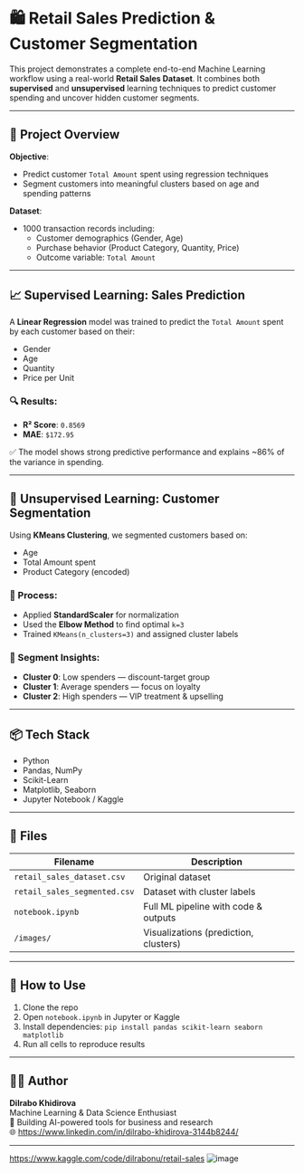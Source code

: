 
# 🛍️ Retail Sales Prediction & Customer Segmentation

This project demonstrates a complete end-to-end Machine Learning workflow using a real-world **Retail Sales Dataset**. It combines both **supervised** and **unsupervised** learning techniques to predict customer spending and uncover hidden customer segments.

---

## 📌 Project Overview

**Objective**:
- Predict customer `Total Amount` spent using regression techniques
- Segment customers into meaningful clusters based on age and spending patterns

**Dataset**:
- 1000 transaction records including:
  - Customer demographics (Gender, Age)
  - Purchase behavior (Product Category, Quantity, Price)
  - Outcome variable: `Total Amount`

---

## 📈 Supervised Learning: Sales Prediction

A **Linear Regression** model was trained to predict the `Total Amount` spent by each customer based on their:
- Gender
- Age
- Quantity
- Price per Unit

### 🔍 Results:
- **R² Score**: `0.8569`
- **MAE**: `$172.95`

✅ The model shows strong predictive performance and explains ~86% of the variance in spending.

---

## 🧠 Unsupervised Learning: Customer Segmentation

Using **KMeans Clustering**, we segmented customers based on:
- Age
- Total Amount spent
- Product Category (encoded)

### 🔎 Process:
- Applied **StandardScaler** for normalization
- Used the **Elbow Method** to find optimal `k=3`
- Trained `KMeans(n_clusters=3)` and assigned cluster labels

### 🧠 Segment Insights:
- **Cluster 0**: Low spenders — discount-target group
- **Cluster 1**: Average spenders — focus on loyalty
- **Cluster 2**: High spenders — VIP treatment & upselling

---

## 📦 Tech Stack

- Python
- Pandas, NumPy
- Scikit-Learn
- Matplotlib, Seaborn
- Jupyter Notebook / Kaggle

---

## 📁 Files

| Filename                     | Description                           |
|-----------------------------|---------------------------------------|
| `retail_sales_dataset.csv`  | Original dataset                      |
| `retail_sales_segmented.csv`| Dataset with cluster labels           |
| `notebook.ipynb`            | Full ML pipeline with code & outputs  |
| `/images/`                  | Visualizations (prediction, clusters) |

---

## 🚀 How to Use

1. Clone the repo
2. Open `notebook.ipynb` in Jupyter or Kaggle
3. Install dependencies: `pip install pandas scikit-learn seaborn matplotlib`
4. Run all cells to reproduce results

---

## 👩‍💻 Author

**Dilrabo Khidirova**  
Machine Learning & Data Science Enthusiast  
📍 Building AI-powered tools for business and research  
🌐 https://www.linkedin.com/in/dilrabo-khidirova-3144b8244/

---

https://www.kaggle.com/code/dilrabonu/retail-sales
![image](https://github.com/user-attachments/assets/f9322697-14c9-454b-b3f8-e945bc70c6c1)
